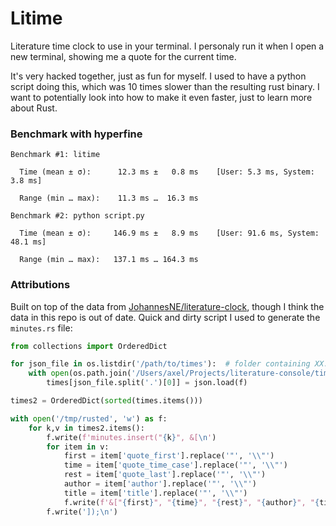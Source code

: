 # Litime

Literature time clock to use in your terminal. I personaly run it when I open a new terminal, showing me a quote for the current time.

It's very hacked together, just as fun for myself. I used to have a python script doing this, which was 10 times slower than the resulting rust binary. I want to potentially look into how to make it even faster, just to learn more about Rust.

### Benchmark with hyperfine
```
Benchmark #1: litime

  Time (mean ± σ):      12.3 ms ±   0.8 ms    [User: 5.3 ms, System: 3.8 ms]

  Range (min … max):    11.3 ms …  16.3 ms

Benchmark #2: python script.py

  Time (mean ± σ):     146.9 ms ±   8.9 ms    [User: 91.6 ms, System: 48.1 ms]

  Range (min … max):   137.1 ms … 164.3 ms
```


### Attributions
Built on top of the data from [JohannesNE/literature-clock](https://github.com/JohannesNE/literature-clock), though I think the data in this repo is out of date. Quick and dirty script I used to generate the `minutes.rs` file:

```python
from collections import OrderedDict

for json_file in os.listdir('/path/to/times'):  # folder containing XX:XX.json files
    with open(os.path.join('/Users/axel/Projects/literature-console/times', json_file), 'r') as f:
        times[json_file.split('.')[0]] = json.load(f)

times2 = OrderedDict(sorted(times.items()))

with open('/tmp/rusted', 'w') as f:
    for k,v in times2.items():
        f.write(f'minutes.insert("{k}", &[\n')
        for item in v:
            first = item['quote_first'].replace('"', '\\"')
            time = item['quote_time_case'].replace('"', '\\"')
            rest = item['quote_last'].replace('"', '\\"')
            author = item['author'].replace('"', '\\"')
            title = item['title'].replace('"', '\\"')
            f.write(f'&["{first}", "{time}", "{rest}", "{author}", "{title}"],\n')
        f.write(']);\n')
```
